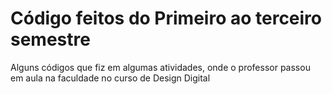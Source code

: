 # Código feitos do Primeiro ao terceiro semestre

Alguns códigos que fiz em algumas atividades, onde o professor passou em aula na faculdade no curso de Design Digital
